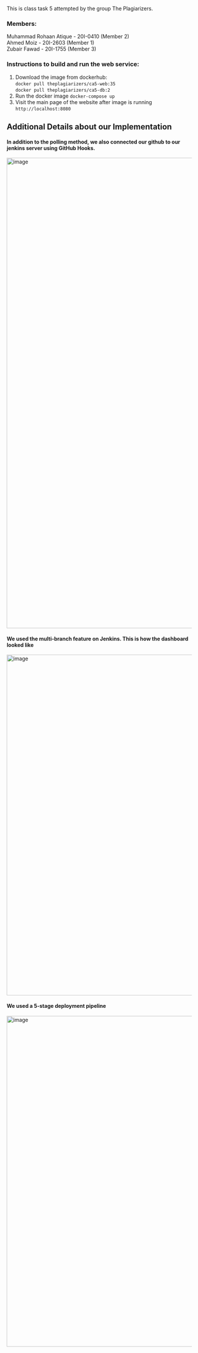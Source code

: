 This is class task 5 attempted by the group The Plagiarizers.

### Members:

Muhammad Rohaan Atique - 20I-0410 (Member 2) <br>
Ahmed Moiz - 20I-2603 (Member 1) <br>
Zubair Fawad - 20I-1755 (Member 3) <br>

### Instructions to build and run the web service:

1. Download the image from dockerhub:<br>
  `docker pull theplagiarizers/ca5-web:35` <br>
  `docker pull theplagiarizers/ca5-db:2`
2. Run the docker image
   `docker-compose up`
3. Visit the main page of the website after image is running
   `http://localhost:8080` <br>
   
## Additional Details about our Implementation
#### In addition to the polling method, we also connected our github to our jenkins server using GitHub Hooks. <br>
<img width="1280" alt="image" src="https://github.com/theplagiarizers/CA5/assets/75722072/d8d2690e-c989-4000-8c40-a93ecc0273e9"> <br>
#### We used the multi-branch feature on Jenkins. This is how the dashboard looked like <br>
<img width="927" alt="image" src="https://github.com/theplagiarizers/CA5/assets/75722072/85282d69-38fd-4de6-a32b-314500bda33b"> <br>
#### We used a 5-stage deployment pipeline
<img width="900" alt="image" src="https://github.com/theplagiarizers/CA5/assets/75722072/732bfc85-a6cc-4ff5-b62e-94c9728897bf">
